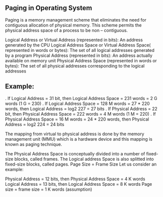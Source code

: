 ## Paging in Operating System

Paging is a memory management scheme that eliminates the need for contiguous allocation of physical memory. This scheme permits the physical address space of a process to be non – contiguous.

Logical Address or Virtual Address (represented in bits): An address generated by the CPU
Logical Address Space or Virtual Address Space( represented in words or bytes): The set of all logical addresses generated by a program
Physical Address (represented in bits): An address actually available on memory unit
Physical Address Space (represented in words or bytes): The set of all physical addresses corresponding to the logical addresses

## Example:

. If Logical Address = 31 bit, then Logical Address Space = 231 words = 2 G words (1 G = 230)
. If Logical Address Space = 128 M words = 27 * 220 words, then Logical Address = log2 227 = 27 bits
. If Physical Address = 22 bit, then Physical Address Space = 222 words = 4 M words (1 M = 220)
. If Physical Address Space = 16 M words = 24 * 220 words, then Physical Address = log2 224 = 24 bits

The mapping from virtual to physical address is done by the memory management unit (MMU) which is a hardware device and this mapping is known as paging technique.

The Physical Address Space is conceptually divided into a number of fixed-size blocks, called frames.
The Logical address Space is also splitted into fixed-size blocks, called pages.
Page Size = Frame Size
Let us consider an example:

Physical Address = 12 bits, then Physical Address Space = 4 K words
Logical Address = 13 bits, then Logical Address Space = 8 K words
Page size = frame size = 1 K words (assumption)
